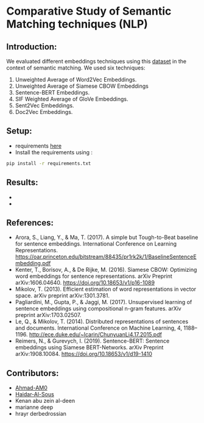 # Comparative Study of Semantic Matching techniques (NLP)

## Introduction:

We evaluated different embeddings techniques using this [dataset](https://www.kaggle.com/competitions/quora-question-pairs) in the context of semantic matching. We used six techniques:
1. Unweighted Average of Word2Vec Embeddings.
2. Unweighted Average of Siamese CBOW Embeddings
3. Sentence-BERT Embeddings.
4. SIF Weighted Average of GloVe Embeddings.
5. Sent2Vec Embeddings.
6. Doc2Vec Embeddings.

## Setup:
- requirements [here](https://github.com/Haidar-Al-Sous/Semantic-matching/blob/main/requirements.txt)
- Install the requirements using :
```bash
pip install -r requirements.txt
```
## Results:
-
-

## References:
- Arora, S., Liang, Y., & Ma, T. (2017). A simple but Tough-to-Beat baseline for sentence embeddings. International Conference on Learning Representations. https://oar.princeton.edu/bitstream/88435/pr1rk2k/1/BaselineSentenceEmbedding.pdf
- Kenter, T., Borisov, A., & De Rijke, M. (2016). Siamese CBOW: Optimizing word embeddings for sentence representations. arXiv Preprint arXiv:1606.04640. https://doi.org/10.18653/v1/p16-1089
- Mikolov, T. (2013). Efficient estimation of word representations in vector space. arXiv preprint arXiv:1301.3781.
- Pagliardini, M., Gupta, P., & Jaggi, M. (2017). Unsupervised learning of sentence embeddings using compositional n-gram features. arXiv preprint arXiv:1703.02507.
- Le, Q., & Mikolov, T. (2014). Distributed representations of sentences and documents. International Conference on Machine Learning, 4, 1188–1196. http://ece.duke.edu/~lcarin/ChunyuanLi4.17.2015.pdf
- Reimers, N., & Gurevych, I. (2019). Sentence-BERT: Sentence embeddings using Siamese BERT-Networks. arXiv Preprint arXiv:1908.10084. https://doi.org/10.18653/v1/d19-1410

## Contributors:
- [Ahmad-AM0](https://github.com/Ahmad-AM0)
- [Haidar-Al-Sous](https://github.com/Haidar-Al-Sous)
- Kenan abu zein al-deen
- marianne deep
- hrayr derbedrossian 
